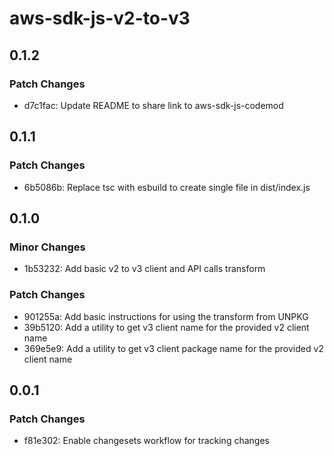 # aws-sdk-js-v2-to-v3

## 0.1.2

### Patch Changes

- d7c1fac: Update README to share link to aws-sdk-js-codemod

## 0.1.1

### Patch Changes

- 6b5086b: Replace tsc with esbuild to create single file in dist/index.js

## 0.1.0

### Minor Changes

- 1b53232: Add basic v2 to v3 client and API calls transform

### Patch Changes

- 901255a: Add basic instructions for using the transform from UNPKG
- 39b5120: Add a utility to get v3 client name for the provided v2 client name
- 369e5e9: Add a utility to get v3 client package name for the provided v2 client name

## 0.0.1

### Patch Changes

- f81e302: Enable changesets workflow for tracking changes
